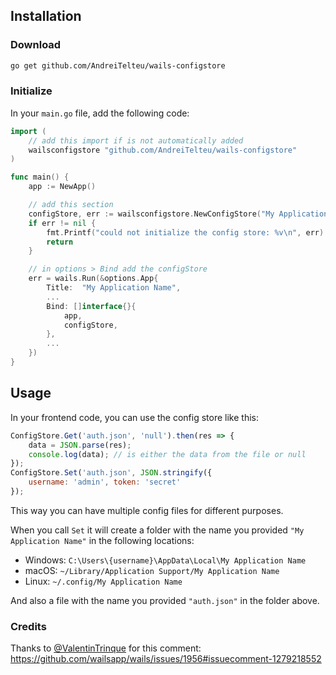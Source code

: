 
## Installation

### Download
```bash
go get github.com/AndreiTelteu/wails-configstore
```

### Initialize

In your `main.go` file, add the following code:

```go
import (
	// add this import if is not automatically added
	wailsconfigstore "github.com/AndreiTelteu/wails-configstore"
)

func main() {
	app := NewApp()

	// add this section
	configStore, err := wailsconfigstore.NewConfigStore("My Application Name")
	if err != nil {
		fmt.Printf("could not initialize the config store: %v\n", err)
		return
	}

	// in options > Bind add the configStore
	err = wails.Run(&options.App{
		Title:  "My Application Name",
		...
		Bind: []interface{}{
			app,
			configStore,
		},
		...
	})
}
```

## Usage

In your frontend code, you can use the config store like this:

```js
ConfigStore.Get('auth.json', 'null').then(res => {
	data = JSON.parse(res);
	console.log(data); // is either the data from the file or null
});
ConfigStore.Set('auth.json', JSON.stringify({
	username: 'admin', token: 'secret'
});
```

This way you can have multiple config files for different purposes.

When you call `Set` it will create a folder with the name you provided `"My Application Name"` in the following locations:
- Windows: `C:\Users\{username}\AppData\Local\My Application Name`
- macOS: `~/Library/Application Support/My Application Name`
- Linux: `~/.config/My Application Name`

And also a file with the name you provided `"auth.json"` in the folder above.

### Credits

Thanks to [@ValentinTrinque](https://github.com/ValentinTrinque) for this comment: https://github.com/wailsapp/wails/issues/1956#issuecomment-1279218552
